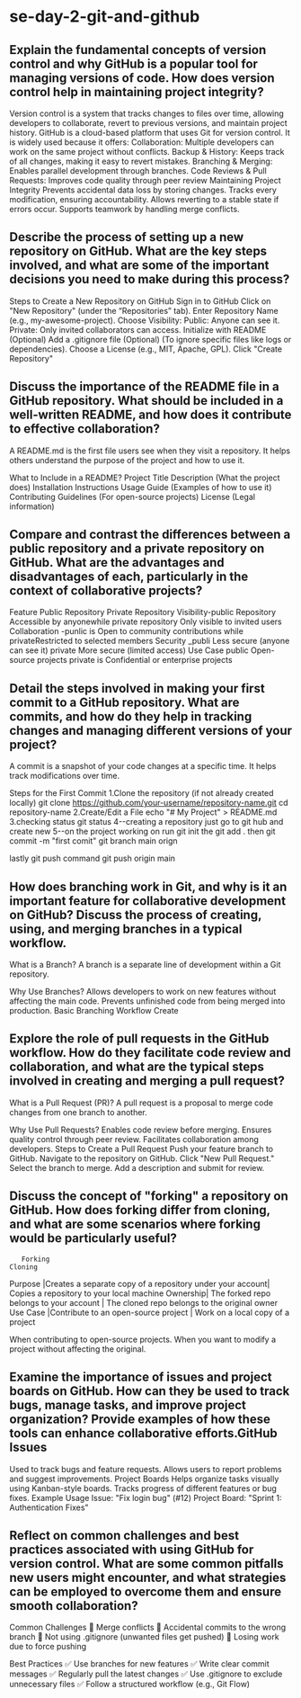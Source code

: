 # se-day-2-git-and-github
## Explain the fundamental concepts of version control and why GitHub is a popular tool for managing versions of code. How does version control help in maintaining project integrity?
Version control is a system that tracks changes to files over time, allowing developers to collaborate, revert to previous versions, and maintain project history.
GitHub is a cloud-based platform that uses Git for version control. It is widely used because it offers:
Collaboration: Multiple developers can work on the same project without conflicts.
Backup & History: Keeps track of all changes, making it easy to revert mistakes.
Branching & Merging: Enables parallel development through branches.
Code Reviews & Pull Requests: Improves code quality through peer review
Maintaining Project Integrity
Prevents accidental data loss by storing changes.
Tracks every modification, ensuring accountability.
Allows reverting to a stable state if errors occur.
Supports teamwork by handling merge conflicts.

## Describe the process of setting up a new repository on GitHub. What are the key steps involved, and what are some of the important decisions you need to make during this process?
Steps to Create a New Repository on GitHub
Sign in to GitHub
Click on "New Repository" (under the “Repositories” tab).
Enter Repository Name (e.g., my-awesome-project).
Choose Visibility:
Public: Anyone can see it.
Private: Only invited collaborators can access.
Initialize with README (Optional)
Add a .gitignore file (Optional) (To ignore specific files like logs or dependencies).
Choose a License (e.g., MIT, Apache, GPL).
Click "Create Repository"


## Discuss the importance of the README file in a GitHub repository. What should be included in a well-written README, and how does it contribute to effective collaboration?
A README.md is the first file users see when they visit a repository. It helps others understand the purpose of the project and how to use it.

What to Include in a README?
Project Title
Description (What the project does)
Installation Instructions
Usage Guide (Examples of how to use it)
Contributing Guidelines (For open-source projects)
License (Legal information)

## Compare and contrast the differences between a public repository and a private repository on GitHub. What are the advantages and disadvantages of each, particularly in the context of collaborative projects?

Feature	Public Repository  	Private Repository
Visibility-public Repository Accessible by anyonewhile private repository	Only visible to invited users
Collaboration	-punlic is Open to community contributions while	privateRestricted to selected members
Security	_publi Less secure (anyone can see it) private	More secure (limited access)
Use Case	 public Open-source projects	 private is Confidential or enterprise projects
## Detail the steps involved in making your first commit to a GitHub repository. What are commits, and how do they help in tracking changes and managing different versions of your project?
A commit is a snapshot of your code changes at a specific time. It helps track modifications over time.

Steps for the First Commit
1.Clone the repository (if not already created locally)
git clone https://github.com/your-username/repository-name.git
cd repository-name
2.Create/Edit a File
echo "# My Project" > README.md
3.checking status
git status
4--creating a repository just go to git hub and create new
5--on the project working on run git init
the git add .
then git commit -m "first comit"
 git branch main orign

 lastly git push command
 git push origin main




## How does branching work in Git, and why is it an important feature for collaborative development on GitHub? Discuss the process of creating, using, and merging branches in a typical workflow.
What is a Branch?
A branch is a separate line of development within a Git repository.

Why Use Branches?
Allows developers to work on new features without affecting the main code.
Prevents unfinished code from being merged into production.
Basic Branching Workflow
Create

## Explore the role of pull requests in the GitHub workflow. How do they facilitate code review and collaboration, and what are the typical steps involved in creating and merging a pull request?
What is a Pull Request (PR)?
A pull request is a proposal to merge code changes from one branch to another.

Why Use Pull Requests?
Enables code review before merging.
Ensures quality control through peer review.
Facilitates collaboration among developers.
Steps to Create a Pull Request
Push your feature branch to GitHub.
Navigate to the repository on GitHub.
Click "New Pull Request."
Select the branch to merge.
Add a description and submit for review.

## Discuss the concept of "forking" a repository on GitHub. How does forking differ from cloning, and what are some scenarios where forking would be particularly useful?
       Forking                                                        	Cloning
Purpose	|Creates a separate copy of a repository under your account|	Copies a repository to your local machine
Ownership|	The forked repo belongs to your account                |	The cloned repo belongs to the original owner
Use Case	|Contribute to an open-source project	                   |  Work on a local copy of a project

When contributing to open-source projects.
When you want to modify a project without affecting the original.

## Examine the importance of issues and project boards on GitHub. How can they be used to track bugs, manage tasks, and improve project organization? Provide examples of how these tools can enhance collaborative efforts.GitHub Issues
Used to track bugs and feature requests.
Allows users to report problems and suggest improvements.
Project Boards
Helps organize tasks visually using Kanban-style boards.
Tracks progress of different features or bug fixes.
Example Usage
Issue: "Fix login bug" (#12)
Project Board: "Sprint 1: Authentication Fixes"

## Reflect on common challenges and best practices associated with using GitHub for version control. What are some common pitfalls new users might encounter, and what strategies can be employed to overcome them and ensure smooth collaboration?
Common Challenges
🚨 Merge conflicts
🚨 Accidental commits to the wrong branch
🚨 Not using .gitignore (unwanted files get pushed)
🚨 Losing work due to force pushing

Best Practices
✅ Use branches for new features
✅ Write clear commit messages
✅ Regularly pull the latest changes
✅ Use .gitignore to exclude unnecessary files
✅ Follow a structured workflow (e.g., Git Flow)

